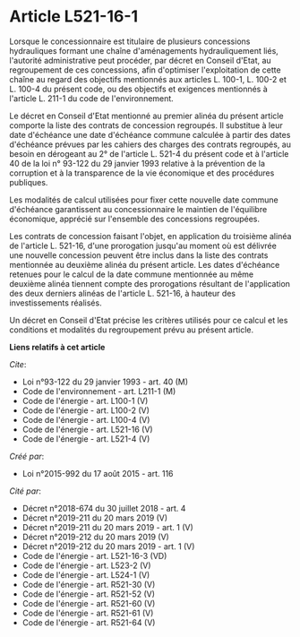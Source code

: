 # Article L521-16-1

Lorsque le concessionnaire est titulaire de plusieurs concessions hydrauliques formant une chaîne d'aménagements
hydrauliquement liés, l'autorité administrative peut procéder, par décret en Conseil d'Etat, au regroupement de ces
concessions, afin d'optimiser l'exploitation de cette chaîne au regard des objectifs mentionnés aux articles L. 100-1, L.
100-2 et L. 100-4 du présent code, ou des objectifs et exigences mentionnés à l'article L. 211-1 du code de l'environnement. 

Le décret en Conseil d'Etat mentionné au premier alinéa du présent article comporte la liste des contrats de concession
regroupés. Il substitue à leur date d'échéance une date d'échéance commune calculée à partir des dates d'échéance prévues par
les cahiers des charges des contrats regroupés, au besoin en dérogeant au 2° de l'article L. 521-4 du présent code et à
l'article 40 de la loi n° 93-122 du 29 janvier 1993 relative à la prévention de la corruption et à la transparence de la vie
économique et des procédures publiques. 

Les modalités de calcul utilisées pour fixer cette nouvelle date commune d'échéance garantissent au concessionnaire le
maintien de l'équilibre économique, apprécié sur l'ensemble des concessions regroupées. 

Les contrats de concession faisant l'objet, en application du troisième alinéa de l'article L. 521-16, d'une prorogation
jusqu'au moment où est délivrée une nouvelle concession peuvent être inclus dans la liste des contrats mentionnée au deuxième
alinéa du présent article. Les dates d'échéance retenues pour le calcul de la date commune mentionnée au même deuxième alinéa
tiennent compte des prorogations résultant de l'application des deux derniers alinéas de l'article L. 521-16, à hauteur des
investissements réalisés. 

Un décret en Conseil d'Etat précise les critères utilisés pour ce calcul et les conditions et modalités du regroupement prévu
au présent article.

**Liens relatifs à cet article**

_Cite_:

  - Loi n°93-122 du 29 janvier 1993 - art. 40 (M)
  - Code de l'environnement - art. L211-1 (M)
  - Code de l'énergie - art. L100-1 (V)
  - Code de l'énergie - art. L100-2 (V)
  - Code de l'énergie - art. L100-4 (V)
  - Code de l'énergie - art. L521-16 (V)
  - Code de l'énergie - art. L521-4 (V)

_Créé par_:

  - Loi n°2015-992 du 17 août 2015 - art. 116

_Cité par_:

  - Décret n°2018-674 du 30 juillet 2018 - art. 4
  - Décret n°2019-211 du 20 mars 2019 (V)
  - Décret n°2019-211 du 20 mars 2019 - art. 1 (V)
  - Décret n°2019-212 du 20 mars 2019 (V)
  - Décret n°2019-212 du 20 mars 2019 - art. 1 (V)
  - Code de l'énergie - art. L521-16-3 (VD)
  - Code de l'énergie - art. L523-2 (V)
  - Code de l'énergie - art. L524-1 (V)
  - Code de l'énergie - art. R521-30 (V)
  - Code de l'énergie - art. R521-52 (V)
  - Code de l'énergie - art. R521-60 (V)
  - Code de l'énergie - art. R521-61 (V)
  - Code de l'énergie - art. R521-64 (V)
